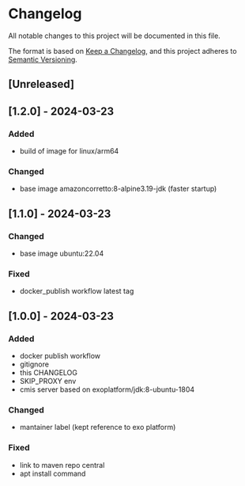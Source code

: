 # Changelog

All notable changes to this project will be documented in this file.

The format is based on [Keep a Changelog](https://keepachangelog.com/en/1.1.0/),
and this project adheres to [Semantic Versioning](https://semver.org/spec/v2.0.0.html).

## [Unreleased]

## [1.2.0] - 2024-03-23

### Added

- build of image for linux/arm64

### Changed

- base image amazoncorretto:8-alpine3.19-jdk (faster startup)

## [1.1.0] - 2024-03-23

### Changed

- base image ubuntu:22.04

### Fixed

- docker_publish workflow latest tag

## [1.0.0] - 2024-03-23

### Added

- docker publish workflow
- gitignore
- this CHANGELOG
- SKIP_PROXY env
- cmis server based on exoplatform/jdk:8-ubuntu-1804

### Changed

- mantainer label (kept reference to exo platform)

### Fixed

- link to maven repo central
- apt install command